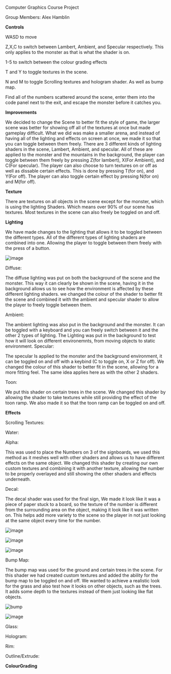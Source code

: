 Computer Graphics Course Project

Group Members:
Alex Hamblin


**Controls**

WASD to move

Z,X,C to switch between Lambert, Ambient, and Specular respectively. This only applies to the monster as that is what the shader is on. 

1-5 to switch between the colour grading effects

T and Y to toggle textures in the scene. 

N and M to toggle Scrolling textures and hologram shader. As well as bump map.


Find all of the numbers scattered around the scene, enter them into the code panel next to the exit, and escape the monster before it catches you.

**Improvements**

We decided to change the Scene to better fit the style of game, the larger scene was better for showing off all of the textures at once but made gameplay difficult. What we did was make a smaller arena, and instead of having all of the lighting and effects on screen at once, we made it so that you can toggle between them freely. 
There are 3 different kinds of lighting shaders in the scene, Lambert, Ambient, and specular. All of these are applied to the monster and the mountains in the background, the player can toggle between them freely by pressing Z(for lambert), X(For Ambient), and C(For specular).
The player can also choose to turn textures on or off as well as dissable certain effects. This is done by pressing T(for on), and Y(For off). The player can also toggle certain effect by pressing N(for on) and M(for off).

**Texture**

There are textures on all objects in the scene except for the monster, which is using the lighting Shaders. Which means over 90% of our scene has textures. Most textures in the scene can also freely be toggled on and off. 

**Lighting**

We have made changes to the lighting that allows it to be toggled between the different types. All of the different types of lighting shaders are combined into one. Allowing the player to toggle between them freely with the press of a button. 

![image](https://github.com/user-attachments/assets/091d352e-5e3a-4b47-a2af-06579e13def9)

Diffuse:

The diffuse lighting was put on both the background of the scene and the monster. This way it can clearly be shown in the scene, having it in the background allows us to see how the environment is affected by these different lighting shaders. we changed the colour of the shader to better fit the scene and combined it with the ambient and specular shader to allow the player to freely toggle between them.

Ambient:

The ambient lighting was also put in the background and the monster. It can be toggled with a keyboard and you can freely switch between it and the other 2 types of lighting. The Lighting was put in the background to test how it will look on different environemnts, from moving objects to static environment. 
Specular:

The specular Is applied to the monster and the background environment, it can be toggled on and off with a keybind (C to toggle on, X or Z for off). We changed the colour of this shader to better fit in the scene, allowing for a more fitting feel. The same idea applies here as with the other 2 shaders. 

Toon:

We put this shader on certain trees in the scene. We changed this shader by allowing the shader to take textures while still providing the effect of the toon ramp. We also made it so that the toon ramp can be toggled on and off. 

**Effects**

Scrolling Textures:


Water:

Alpha:

This was used to place the Numbers on 3 of the signboards, we used this method as it meshes well with other shaders and allows us to have different effects on the same object. We changed this shader by creating our own custom textures and combining it with another texture, allowing the number to be properly overlayed and still showing the other shaders and effects underneath. 


Decal:

The decal shader was used for the final sign, We made it look like it was a piece of paper stuck to a board, so the texture of the number is different from the surrounding area on the object, making it look like it was written on. This helps add more variety to the scene so the player in not just looking at the same object every time for the number. 

![image](https://github.com/user-attachments/assets/4d437bd1-7191-445e-899b-02c8bc2efb79)


![image](https://github.com/user-attachments/assets/3c05f884-71a2-4a45-b190-13b4de0e0de0)

![image](https://github.com/user-attachments/assets/2a98b46e-3d76-40c6-aa28-8c78d4893f5f)


Bump Map:

The bump map was used for the ground and certain trees in the scene. For this shader we had created custom textures and added the ability for the bump map to be toggled on and off. We wanted to achieve a realistic look for the grass and also test how it looks on other objects, such as the trees. It adds some depth to the textures instead of them just looking like flat objects. 

![bump](https://github.com/user-attachments/assets/decd336b-8896-451b-b6a2-ec0b0bae6d41)


![image](https://github.com/user-attachments/assets/7517f0b9-7507-4e69-8377-489b42bffbab)

Glass:

Hologram: 

Rim:

Outline/Extrude:

**ColourGrading**

